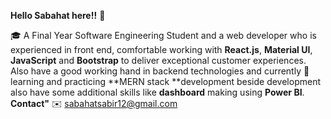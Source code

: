 
**Hello Sabahat here!!** 👋

🎓 A Final Year Software Engineering Student and a web developer who is experienced in front end, comfortable working with **React.js**, **Material UI**, **JavaScript** and **Bootstrap** to deliver exceptional customer experiences. Also have a good working hand in backend technologies and currently 📓 learning and practicing **MERN stack **development beside development also have some additional skills like **dashboard** making using **Power BI**.
**Contact"**
✉️ sabahatsabir12@gmail.com

<!--
**sabahat767/sabahat767** is a ✨ _special_ ✨ repository because its `README.md` (this file) appears on your GitHub profile.

